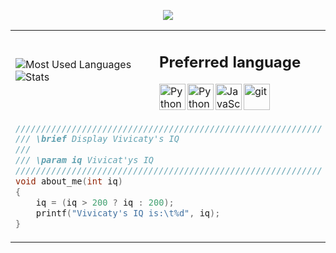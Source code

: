 <p align="center">
    <!-- Typing SVG by DenverCoder1 - https://github.com/DenverCoder1/readme-typing-svg -->
    <a href="https://github.com/DenverCoder1/readme-typing-svg">
        <img
            src="https://readme-typing-svg.demolab.com/?lines=EPITECH%20Student;4%2B%20years%20of%20coding%20experience;Always%20learning%20new%20things;God%20of%20Programming%20:P&font=Fira%20Code&center=true&width=440&height=45&color=f75c7e&vCenter=true&pause=1000&size=22"
        />
    </a>
</p>

<div align="center">
    <table>
        <tr>
            <td>
                <img
                    src="https://github-readme-stats.vercel.app/api/top-langs/?username=VivicatcHub&layout=compact&theme=transparent&text_color=cdd6f4&hide_border=true&icon_color=cba6f7&title_color=94e2d5&langs_count=8"
                    alt="Most Used Languages"
                />
                <br />
                <img
                src="https://github-readme-stats.vercel.app/api?username=VivicatcHub&show_icons=true&theme=transparent&text_color=cdd6f4&icon_color=cba6f7&title_color=94e2d5&hide_border=true&rank_icon=percentile"
                alt="Stats"
                />
            </td>
            <td>
                <h2>Preferred language</h2>
                <a href="https://www.python.org" target="_blank"><img align="left" alt="Python" height ="42px" src="https://raw.githubusercontent.com/rahul-jha98/github_readme_icons/main/language_and_tools/square/python/python.svg"></a>
                <img align="left" alt="Python" height ="42px" src="https://raw.githubusercontent.com/rahul-jha98/README_icons/4d06112f039d3d302017842f696129642a58f6a5/language_and_tools/square/c/c.svg">
                <a href="https://developer.mozilla.org/en-US/docs/Web/JavaScript" target="_blank"> <img align="left" alt="JavaScript" height ="42px"  src="https://raw.githubusercontent.com/rahul-jha98/github_readme_icons/main/language_and_tools/square/javascript/javascript.svg"> </a>
                <a href="https://git-scm.com/" target="_blank"> <img src="https://raw.githubusercontent.com/rahul-jha98/github_readme_icons/main/language_and_tools/square/git-scm/git-scm.svg" align="left" alt="git" height='42px'/> </a>
            </td>
        </tr>
        <tr>
            <td colspan="2">
                <div align="left">

```c
////////////////////////////////////////////////////////////
/// \brief Display Vivicaty's IQ
///
/// \param iq Vivicat'ys IQ
////////////////////////////////////////////////////////////
void about_me(int iq)
{
    iq = (iq > 200 ? iq : 200);
    printf("Vivicaty's IQ is:\t%d", iq);
}
```
</div></td></tr>
    </table>
    <!-- <h1></h1>
    <kbd>
        <a href="https://ko-fi.com/M4M0MRES5" target="_blank">
            <img
                src="https://img.shields.io/badge/GMAIL--FF5E5B?style=plastic&logo=gmail&logoColor=white&labelColor=FF5E5B"
                alt="Contact-me on gmail"
                height="30"
            />
        </a>
    </kbd> -->
</div>